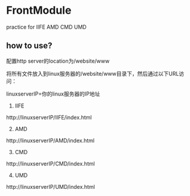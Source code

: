 # FrontModule

practice for IIFE AMD CMD UMD

## how to use?

配置http server的location为/website/www

将所有文件放入到linux服务器的/website/www目录下，然后通过以下URL访问：

linuxserverIP=你的linux服务器的IP地址

1. IIFE

http://linuxserverIP/IIFE/index.html

2. AMD

http://linuxserverIP/AMD/index.html

3. CMD

http://linuxserverIP/CMD/index.html

4. UMD

http://linuxserverIP/UMD/index.html